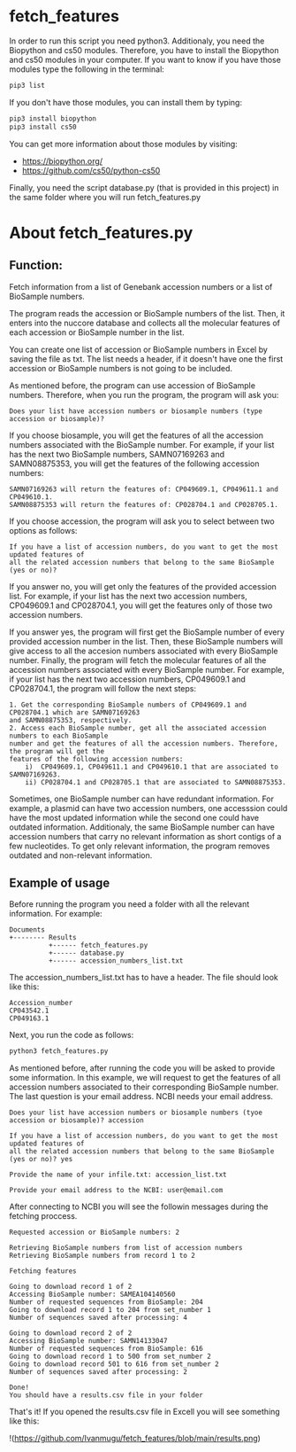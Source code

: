 # fetch_features

In order to run this script you need python3.
Additionaly, you need the Biopython and cs50 modules.
Therefore, you have to install the Biopython and cs50 modules in your computer.
If you want to know if you have those modules type the following in the terminal:

```bash
pip3 list
```

If you don't have those modules, you can install them by typing:
```bash
pip3 install biopython
pip3 install cs50
```

You can get more information about those modules by visiting:
* https://biopython.org/
* https://github.com/cs50/python-cs50

Finally, you need the script database.py (that is provided in this project) in the
same folder where you will run fetch_features.py

# About fetch_features.py
## Function:
Fetch information from a list of Genebank accession numbers or a list of BioSample
numbers.

The program reads the accession or BioSample numbers of the list. Then, it enters
into the nuccore database and collects all the molecular features of each accession
or BioSample number in the list.

You can create one list of accession or BioSample numbers in Excel by saving the
file as txt. The list needs a header, if it doesn't have one the first accession or
BioSample numbers is not going to be included.

As mentioned before, the program can use accession of BioSample numbers. Therefore,
when you run the program, the program will ask you:
```
Does your list have accession numbers or biosample numbers (type accession or biosample)? 
```

If you choose biosample, you will get the features of all the accession numbers
associated with the BioSample number. For example, if your list has the next two
BioSample numbers, SAMN07169263 and SAMN08875353, you will get the features of the 
following accession numbers:
```
SAMN07169263 will return the features of: CP049609.1, CP049611.1 and CP049610.1.
SAMN08875353 will return the features of: CP028704.1 and CP028705.1.
```

If you choose accession, the program will ask you to select between two options as follows:

```
If you have a list of accession numbers, do you want to get the most updated features of 
all the related accession numbers that belong to the same BioSample (yes or no)?
```

If you answer no, you will get only the features of the provided accession list. For example,
if your list has the next two accession numbers, CP049609.1 and CP028704.1, you will get the
features only of those two accession numbers.

If you answer yes, the program will first get the BioSample number of every provided accession
number in the list. Then, these BioSample numbers will give access to all the accesion numbers
associated with every BioSample number. Finally, the program will fetch the molecular features
of all the accession numbers associated with every BioSample number. For example, if your list
has the next two accession numbers, CP049609.1 and CP028704.1, the program will follow the
next steps:
```
1. Get the corresponding BioSample numbers of CP049609.1 and CP028704.1 which are SAMN07169263
and SAMN08875353, respectively.
2. Access each BioSample number, get all the associated accession numbers to each BioSample
number and get the features of all the accession numbers. Therefore, the program will get the
features of the following accession numbers:
    i)  CP049609.1, CP049611.1 and CP049610.1 that are associated to SAMN07169263.
    ii) CP028704.1 and CP028705.1 that are associated to SAMN08875353.
```

Sometimes, one BioSample number can have redundant information. For example, a plasmid can have
two accession numbers, one accesssion could have the most updated information while the second
one could have outdated information. Additionaly, the same BioSample number can have accession
numbers that carry no relevant information as short contigs of a few nucleotides. To get only
relevant information, the program removes outdated and non-relevant information.

## Example of usage
Before running the program you need a folder with all the relevant information. For example:
```
Documents
+-------- Results
          +------ fetch_features.py
          +------ database.py
          +------ accession_numbers_list.txt
```

The accession_numbers_list.txt has to have a header. The file should look like this:
```
Accession_number
CP043542.1
CP049163.1
```

Next, you run the code as follows:
```bash
python3 fetch_features.py
```

As mentioned before, after running the code you will be asked to provide some information.
In this example, we will request to get the features of all accession numbers associated to
their corresponding BioSample number. The last question is your email address. NCBI needs
your email address.
```
Does your list have accession numbers or biosample numbers (tyoe accession or biosample)? accession

If you have a list of accession numbers, do you want to get the most updated features of 
all the related accession numbers that belong to the same BioSample (yes or no)? yes

Provide the name of your infile.txt: accession_list.txt

Provide your email address to the NCBI: user@email.com
```

After connecting to NCBI you will see the followin messages during the fetching proccess.
```
Requested accession or BioSample numbers: 2

Retrieving BioSample numbers from list of accession numbers
Retrieving BioSample numbers from record 1 to 2

Fetching features

Going to download record 1 of 2
Accessing BioSample number: SAMEA104140560
Number of requested sequences from BioSample: 204
Going to download record 1 to 204 from set_number 1
Number of sequences saved after processing: 4

Going to download record 2 of 2
Accessing BioSample number: SAMN14133047
Number of requested sequences from BioSample: 616
Going to download record 1 to 500 from set_number 2
Going to download record 501 to 616 from set_number 2
Number of sequences saved after processing: 2

Done!
You should have a results.csv file in your folder
```

That's it!
If you opened the results.csv file in Excell you will see something like this:

!(https://github.com/Ivanmugu/fetch_features/blob/main/results.png)
